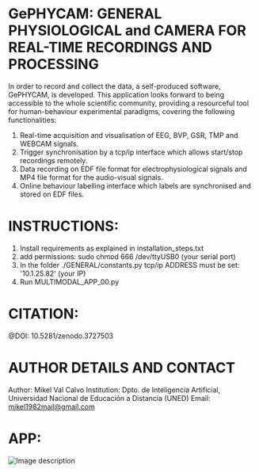 # GePHYCAM: GENERAL PHYSIOLOGICAL and CAMERA FOR REAL-TIME RECORDINGS AND PROCESSING
In order to record and collect the data, a self-produced software, GePHYCAM, is
developed. This application looks forward to being accessible to the whole scientific
community, providing a resourceful tool for human-behaviour experimental paradigms,
covering the following functionalities:

1. Real-time acquisition and visualisation of EEG, BVP, GSR, TMP and WEBCAM
signals.
2. Trigger synchronisation by a tcp/ip interface which allows start/stop recordings
remotely.
3. Data recording on EDF file format for electrophysiological signals and MP4 file
format for the audio-visual signals.
4. Online behaviour labelling interface which labels are synchronised and stored on
EDF files.

# INSTRUCTIONS:
1) Install requirements as explained in installation_steps.txt
2) add permissions: sudo chmod 666 /dev/ttyUSB0 (your serial port)
3) In the folder ./GENERAL/constants.py tcp/ip ADDRESS must be set: '10.1.25.82' (your IP)
4) Run MULTIMODAL_APP_00.py

# CITATION:
@DOI: 10.5281/zenodo.3727503 

# AUTHOR DETAILS AND CONTACT
Author: Mikel Val Calvo
Institution: Dpto. de Inteligencia Artificial, Universidad Nacional de Educación a Distancia (UNED)
Email: mikel1982mail@gmail.com

# APP:
![Image description](https://github.com/mikelval82/GePHYCAM/blob/master/images/GePHYCAM.png)

